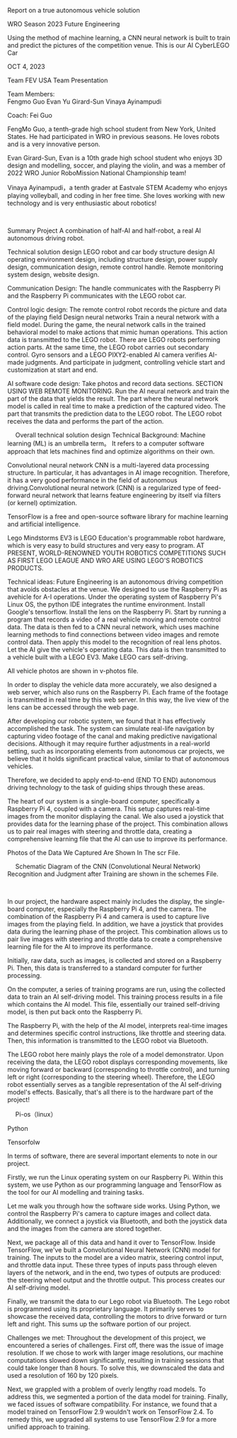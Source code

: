 Report on a true autonomous vehicle solution



WRO Season 2023
Future  Engineering 

Using the method of machine learning, a CNN neural network is built to train and predict the pictures of the competition venue.
This is our AI CyberLEGO Car







OCT 4, 2023

Team FEV USA
Team Presentation
 
Team Members:  
 Fengmo Guo 
 Evan Yu Girard-Sun 
 Vinaya Ayinampudi

Coach:  Fei Guo 
 





FengMo Guo, a tenth-grade high school student from New York, United States. He had participated in WRO in previous seasons. He loves robots and is a very innovative person. 
 


Evan Girard-Sun, Evan is a 10th grade high school student who enjoys 3D design and modelling, soccer, and playing the violin, and was a member of 2022 WRO Junior RoboMission National Championship team!



Vinaya Ayinampudi，a tenth grader at Eastvale STEM Academy who enjoys playing volleyball, and coding in her free time. She loves working with new technology and is very enthusiastic about robotics!




 

Summary Project A combination of half-AI and half-robot, a real AI autonomous driving robot. 

Technical solution design
LEGO robot and car body structure design
AI operating environment design, including structure design, power supply design, communication design, remote control handle.
Remote monitoring system design, website design.

Communication Design:
The handle communicates with the Raspberry Pi and the Raspberry Pi communicates with the LEGO robot car.

Control logic design:
The remote control robot records the picture and data of the playing field
Design neural networks
Train a neural network with a field model.
During the game, the neural network calls in the trained behavioral model to make actions that mimic human operations.
This action data is transmitted to the LEGO robot. There are LEGO robots performing action parts.
At the same time, the LEGO robot carries out secondary control. Gyro sensors and a LEGO PIXY2-enabled AI camera verifies AI-made judgments. And participate in judgment, controlling vehicle start and customization at start and end.

AI software code design:
Take photos and record data sections.
SECTION USING WEB REMOTE MONITORING.
Run the AI neural network and train the part of the data that yields the result.
The part where the neural network model is called in real time to make a prediction of the captured video.
The part that transmits the prediction data to the LEGO robot.
The LEGO robot receives the data and performs the part of the action.


 
Overall technical solution design
Technical Background:
Machine learning (ML) is an umbrella term。 It refers to a computer software approach that lets machines find and optimize algorithms on their own. 

Convolutional neural network CNN is a multi-layered data processing structure. In particular, it has advantages in AI image recognition. Therefore, it has a very good performance in the field of autonomous driving.Convolutional neural network (CNN) is a regularized type of feed-forward neural network that learns feature engineering by itself via filters (or kernel) optimization.
 

TensorFlow is a free and open-source software library for machine learning and artificial intelligence.

Lego Mindstorms EV3 is LEGO Education's programmable robot hardware, which is very easy to build structures and very easy to program. AT PRESENT, WORLD-RENOWNED YOUTH ROBOTICS COMPETITIONS SUCH AS FIRST LEGO LEAGUE AND WRO ARE USING LEGO'S ROBOTICS PRODUCTS. 




Technical ideas:
Future Engineering is an autonomous driving competition that avoids obstacles at the venue. We designed to use the Raspberry Pi as avehicle for A-I operations. Under the operating system of Raspberry Pi's Linux OS, the python IDE integrates the runtime environment. Install Google's tensorflow. Install the lens on the Raspberry Pi. Start by running a program that records a video of a real vehicle moving and remote control data. The data is then fed to a CNN neural network, which uses machine learning methods to find connections between video images and remote control data. Then apply this model to the recognition of real lens photos. Let the AI give the vehicle's operating data. This data is then transmitted to a vehicle built with a LEGO EV3. Make LEGO cars self-driving. 

All vehicle photos are shown in v-photos file.



In order to display the vehicle data more accurately, we also designed a web server, which also runs on the Raspberry Pi. Each frame of the footage is transmitted in real time by this web server. In this way, the live view of the lens can be accessed through the web page.

 


After developing our robotic system, we found that it has effectively accomplished the task. The system can simulate real-life navigation by capturing video footage of the canal and making predictive navigational decisions. Although it may require further adjustments in a real-world setting, such as incorporating elements from autonomous car projects, we believe that it holds significant practical value, similar to that of autonomous vehicles.

Therefore, we decided to apply end-to-end (END TO END) autonomous driving technology to the task of guiding ships through these areas.

The heart of our system is a single-board computer, specifically a Raspberry Pi 4, coupled with a camera. This setup captures real-time images from the monitor displaying the canal. We also used a joystick that provides data for the learning phase of the project. This combination allows us to pair real images with steering and throttle data, creating a comprehensive learning file that the AI can use to improve its performance.



Photos of the Data We Captured Are Shown In The scr File.

 
 
Schematic Diagram of the CNN (Convolutional Neural Network) Recognition and Judgment after Training are shown in the schemes File.

 
 


In our project, the hardware aspect mainly includes the display, the single-board computer, especially the Raspberry Pi 4, and the camera. The combination of the Raspberry Pi 4 and camera is used to capture live images from the playing field. In addition, we have a joystick that provides data during the learning phase of the project. This combination allows us to pair live images with steering and throttle data to create a comprehensive learning file for the AI to improve its performance.



Initially, raw data, such as images, is collected and stored on a Raspberry Pi. Then, this data is transferred to a standard computer for further processing.

On the computer, a series of training programs are run, using the collected data to train an AI self-driving model. This training process results in a file which contains the AI model. This file, essentially our trained self-driving model, is then put back onto the Raspberry Pi.

The Raspberry Pi, with the help of the AI model, interprets real-time images and determines specific control instructions, like throttle and steering data. Then, this information is transmitted to the LEGO robot via Bluetooth.

The LEGO robot here mainly plays the role of a model demonstrator. Upon receiving the data, the LEGO robot displays corresponding movements, like moving forward or backward (corresponding to throttle control), and turning left or right (corresponding to the steering wheel). Therefore, the LEGO robot essentially serves as a tangible representation of the AI self-driving model's effects. Basically, that's all there is to the hardware part of the project!

 
Pi-os（linux）
 


Python
  


Tensorfolw
 


In terms of software, there are several important elements to note in our project. 

Firstly, we run the Linux operating system on our Raspberry Pi. Within this system, we use Python as our programming language and TensorFlow as the tool for our AI modelling and training tasks.

Let me walk you through how the software side works. Using Python, we control the Raspberry Pi's camera to capture images and collect data. Additionally, we connect a joystick via Bluetooth, and both the joystick data and the images from the camera are stored together.

Next, we package all of this data and hand it over to TensorFlow. Inside TensorFlow, we've built a Convolutional Neural Network (CNN) model for training. The inputs to the model are a video matrix, steering control input, and throttle data input. These three types of inputs pass through eleven layers of the network, and in the end, two types of outputs are produced: the steering wheel output and the throttle output. This process creates our AI self-driving model.

Finally, we transmit the data to our Lego robot via Bluetooth. The Lego robot is programmed using its proprietary language. It primarily serves to showcase the received data, controlling the motors to drive forward or turn left and right. This sums up the software portion of our project.
 


 
Challenges we met: Throughout the development of this project, we encountered a series of challenges. First off, there was the issue of image resolution. If we chose to work with larger image resolutions, our machine computations slowed down significantly, resulting in training sessions that could take longer than 8 hours. To solve this, we downscaled the data and used a resolution of 160 by 120 pixels.

Next, we grappled with a problem of overly lengthy road models. To address this, we segmented a portion of the data model for training. Finally, we faced issues of software compatibility. For instance, we found that a model trained on TensorFlow 2.9 wouldn't work on TensorFlow 2.4. To remedy this, we upgraded all systems to use TensorFlow 2.9 for a more unified approach to training.




